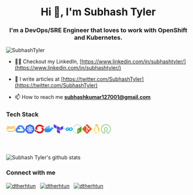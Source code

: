 <h1 align="center">Hi 👋, I'm Subhash Tyler</h1>

<h3 align="center">I'm a DevOps/SRE Engineer that loves to work with OpenShift and Kubernetes.</h3>

<p align="left"> <img src="https://komarev.com/ghpvc/?username=SubhashTyler" alt="SubhashTyler" /> </p>

- 👨‍💻  Checkout my LinkedIn, [https://www.linkedin.com/in/subhashtyler/](https://www.linkedin.com/in/subhashtyler/)

- 📝  I write articles at [https://twitter.com/SubhashTyler](https://twitter.com/SubhashTyler)

- 📫  How to reach me **subhashkumar127001@gmail.com**

### Tech Stack
<img align="left" alt="AWS" width="26px" src="./amazonaws.svg" />
<img align="left" alt="GCP" width="26px" src="./googlecloud.svg" />
<img align="left" alt="Kubernetes" width="26px" src="./kubernetes.svg" />
<img align="left" alt="Openshift" width="26px" src="./redhatopenshift.svg" />
<img align="left" alt="Docker" width="26px" src="./docker.svg" />
<img align="left" alt="Terraform" width="26px" src="./terraform.svg" />
<img align="left" alt="Golang" width="26px" src="./go.svg" />
<img align="left" alt="Bash" width="26px" src="./gnubash.svg" />
<img align="left" alt="Git" width="26px" src="./git.svg" />
<img align="left" alt="Linux" width="26px" src="./linux.svg" />
<img align="left" alt="Opensource" width="26px" src="./opensourceinitiative.svg" />
<br>
<br>
<br>
<br>


![Subhash Tyler's github stats](https://github-readme-stats.vercel.app/api?username=SubhashTyler&show_icons=true)


### Connect with me


<a href="https://www.linkedin.com/in/subhashtyler/" target="__blank"><img align="center" src="https://cdn.jsdelivr.net/npm/simple-icons@3.0.1/icons/linkedin.svg" alt="dtherhtun" width="22px" /></a>  
<a href="https://www.facebook.com/SubhashTyler" target="__blank"><img align="center" src="https://cdn.jsdelivr.net/npm/simple-icons@3.0.1/icons/facebook.svg" alt="dtherhtun" width="22px" /></a>  
<a href="https://twitter.com/SubhashTyler" target="__blank"><img align="center" src="https://cdn.jsdelivr.net/npm/simple-icons@v3/icons/twitter.svg" alt="dtherhtun" width="22px" /></a> 
